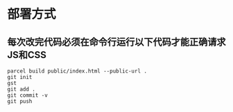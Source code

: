 # 部署方式
## 每次改完代码必须在命令行运行以下代码才能正确请求JS和CSS
```
parcel build public/index.html --public-url .
git init
gst
git add .
git commit -v
git push
```
